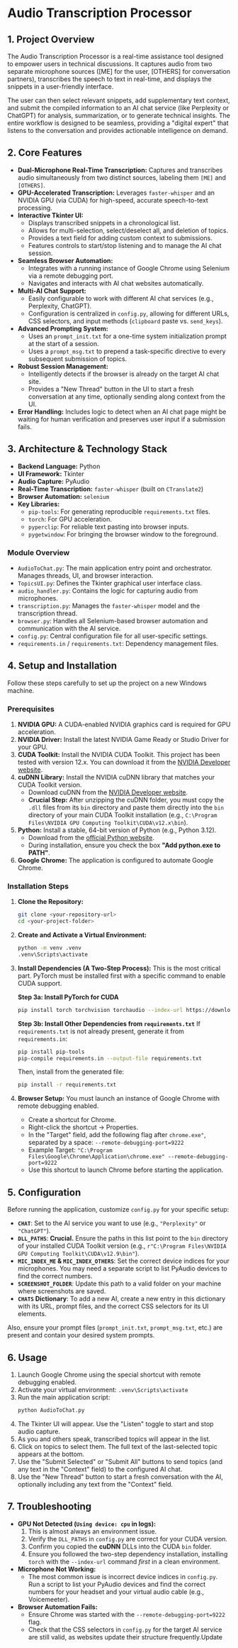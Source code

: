 # Audio Transcription Processor

## 1. Project Overview

The Audio Transcription Processor is a real-time assistance tool designed to empower users in technical discussions. It captures audio from two separate microphone sources ([ME] for the user, [OTHERS] for conversation partners), transcribes the speech to text in real-time, and displays the snippets in a user-friendly interface.

The user can then select relevant snippets, add supplementary text context, and submit the compiled information to an AI chat service (like Perplexity or ChatGPT) for analysis, summarization, or to generate technical insights. The entire workflow is designed to be seamless, providing a "digital expert" that listens to the conversation and provides actionable intelligence on demand.

## 2. Core Features

-   **Dual-Microphone Real-Time Transcription:** Captures and transcribes audio simultaneously from two distinct sources, labeling them `[ME]` and `[OTHERS]`.
-   **GPU-Accelerated Transcription:** Leverages `faster-whisper` and an NVIDIA GPU (via CUDA) for high-speed, accurate speech-to-text processing.
-   **Interactive Tkinter UI:**
    -   Displays transcribed snippets in a chronological list.
    -   Allows for multi-selection, select/deselect all, and deletion of topics.
    -   Provides a text field for adding custom context to submissions.
    -   Features controls to start/stop listening and to manage the AI chat session.
-   **Seamless Browser Automation:**
    -   Integrates with a running instance of Google Chrome using Selenium via a remote debugging port.
    -   Navigates and interacts with AI chat websites automatically.
-   **Multi-AI Chat Support:**
    -   Easily configurable to work with different AI chat services (e.g., Perplexity, ChatGPT).
    -   Configuration is centralized in `config.py`, allowing for different URLs, CSS selectors, and input methods (`clipboard` paste vs. `send_keys`).
-   **Advanced Prompting System:**
    -   Uses an `prompt_init.txt` for a one-time system initialization prompt at the start of a session.
    -   Uses a `prompt_msg.txt` to prepend a task-specific directive to every subsequent submission of topics.
-   **Robust Session Management:**
    -   Intelligently detects if the browser is already on the target AI chat site.
    -   Provides a "New Thread" button in the UI to start a fresh conversation at any time, optionally sending along context from the UI.
-   **Error Handling:** Includes logic to detect when an AI chat page might be waiting for human verification and preserves user input if a submission fails.

## 3. Architecture & Technology Stack

-   **Backend Language:** Python
-   **UI Framework:** Tkinter
-   **Audio Capture:** PyAudio
-   **Real-Time Transcription:** `faster-whisper` (built on `CTranslate2`)
-   **Browser Automation:** `selenium`
-   **Key Libraries:**
    -   `pip-tools`: For generating reproducible `requirements.txt` files.
    -   `torch`: For GPU acceleration.
    -   `pyperclip`: For reliable text pasting into browser inputs.
    -   `pygetwindow`: For bringing the browser window to the foreground.

### Module Overview

-   `AudioToChat.py`: The main application entry point and orchestrator. Manages threads, UI, and browser interaction.
-   `TopicsUI.py`: Defines the Tkinter graphical user interface class.
-   `audio_handler.py`: Contains the logic for capturing audio from microphones.
-   `transcription.py`: Manages the `faster-whisper` model and the transcription thread.
-   `browser.py`: Handles all Selenium-based browser automation and communication with the AI service.
-   `config.py`: Central configuration file for all user-specific settings.
-   `requirements.in` / `requirements.txt`: Dependency management files.

## 4. Setup and Installation

Follow these steps carefully to set up the project on a new Windows machine.

### Prerequisites

1.  **NVIDIA GPU:** A CUDA-enabled NVIDIA graphics card is required for GPU acceleration.
2.  **NVIDIA Driver:** Install the latest NVIDIA Game Ready or Studio Driver for your GPU.
3.  **CUDA Toolkit:** Install the NVIDIA CUDA Toolkit. This project has been tested with version 12.x. You can download it from the [NVIDIA Developer website](https://developer.nvidia.com/cuda-toolkit).
4.  **cuDNN Library:** Install the NVIDIA cuDNN library that matches your CUDA Toolkit version.
    -   Download cuDNN from the [NVIDIA Developer website](https://developer.nvidia.com/cudnn).
    -   **Crucial Step:** After unzipping the cuDNN folder, you must copy the `.dll` files from its `bin` directory and paste them directly into the `bin` directory of your main CUDA Toolkit installation (e.g., `C:\Program Files\NVIDIA GPU Computing Toolkit\CUDA\v12.x\bin`).
5.  **Python:** Install a stable, 64-bit version of Python (e.g., Python 3.12).
    -   Download from the [official Python website](https://www.python.org/downloads/windows/).
    -   During installation, ensure you check the box **"Add python.exe to PATH"**.
6.  **Google Chrome:** The application is configured to automate Google Chrome.

### Installation Steps

1.  **Clone the Repository:**
    ```bash
    git clone <your-repository-url>
    cd <your-project-folder>
    ```

2.  **Create and Activate a Virtual Environment:**
    ```bash
    python -m venv .venv
    .venv\Scripts\activate
    ```

3.  **Install Dependencies (A Two-Step Process):**
    This is the most critical part. PyTorch must be installed first with a specific command to enable CUDA support.

    **Step 3a: Install PyTorch for CUDA**
    ```bash
    pip install torch torchvision torchaudio --index-url https://download.pytorch.org/whl/cu121
    ```

    **Step 3b: Install Other Dependencies from `requirements.txt`**
    If `requirements.txt` is not already present, generate it from `requirements.in`:
    ```bash
    pip install pip-tools
    pip-compile requirements.in --output-file requirements.txt
    ```
    Then, install from the generated file:
    ```bash
    pip install -r requirements.txt
    ```

4.  **Browser Setup:**
    You must launch an instance of Google Chrome with remote debugging enabled.
    -   Create a shortcut for Chrome.
    -   Right-click the shortcut -> Properties.
    -   In the "Target" field, add the following flag after `chrome.exe"`, separated by a space:
        `--remote-debugging-port=9222`
    -   Example Target: `"C:\Program Files\Google\Chrome\Application\chrome.exe" --remote-debugging-port=9222`
    -   Use this shortcut to launch Chrome before starting the application.

## 5. Configuration

Before running the application, customize `config.py` for your specific setup:

-   **`CHAT`**: Set to the AI service you want to use (e.g., `"Perplexity"` or `"ChatGPT"`).
-   **`DLL_PATHS`**: **Crucial.** Ensure the paths in this list point to the `bin` directory of your installed CUDA Toolkit version (e.g., `r"C:\Program Files\NVIDIA GPU Computing Toolkit\CUDA\v12.9\bin"`).
-   **`MIC_INDEX_ME` & `MIC_INDEX_OTHERS`**: Set the correct device indices for your microphones. You may need a separate script to list PyAudio devices to find the correct numbers.
-   **`SCREENSHOT_FOLDER`**: Update this path to a valid folder on your machine where screenshots are saved.
-   **`CHATS` Dictionary**: To add a new AI, create a new entry in this dictionary with its URL, prompt files, and the correct CSS selectors for its UI elements.

Also, ensure your prompt files (`prompt_init.txt`, `prompt_msg.txt`, etc.) are present and contain your desired system prompts.

## 6. Usage

1.  Launch Google Chrome using the special shortcut with remote debugging enabled.
2.  Activate your virtual environment: `.venv\Scripts\activate`
3.  Run the main application script:
    ```bash
    python AudioToChat.py
    ```
4.  The Tkinter UI will appear. Use the "Listen" toggle to start and stop audio capture.
5.  As you and others speak, transcribed topics will appear in the list.
6.  Click on topics to select them. The full text of the last-selected topic appears at the bottom.
7.  Use the "Submit Selected" or "Submit All" buttons to send topics (and any text in the "Context" field) to the configured AI chat.
8.  Use the "New Thread" button to start a fresh conversation with the AI, optionally including any text from the "Context" field.

## 7. Troubleshooting

-   **GPU Not Detected (`Using device: cpu` in logs):**
    1.  This is almost always an environment issue.
    2.  Verify the `DLL_PATHS` in `config.py` are correct for your CUDA version.
    3.  Confirm you copied the **cuDNN** DLLs into the CUDA `bin` folder.
    4.  Ensure you followed the two-step dependency installation, installing `torch` with the `--index-url` command *first* in a clean environment.
-   **Microphone Not Working:**
    -   The most common issue is incorrect device indices in `config.py`. Run a script to list your PyAudio devices and find the correct numbers for your headset and your virtual audio cable (e.g., Voicemeeter).
-   **Browser Automation Fails:**
    -   Ensure Chrome was started with the `--remote-debugging-port=9222` flag.
    -   Check that the CSS selectors in `config.py` for the target AI service are still valid, as websites update their structure frequently.Update 